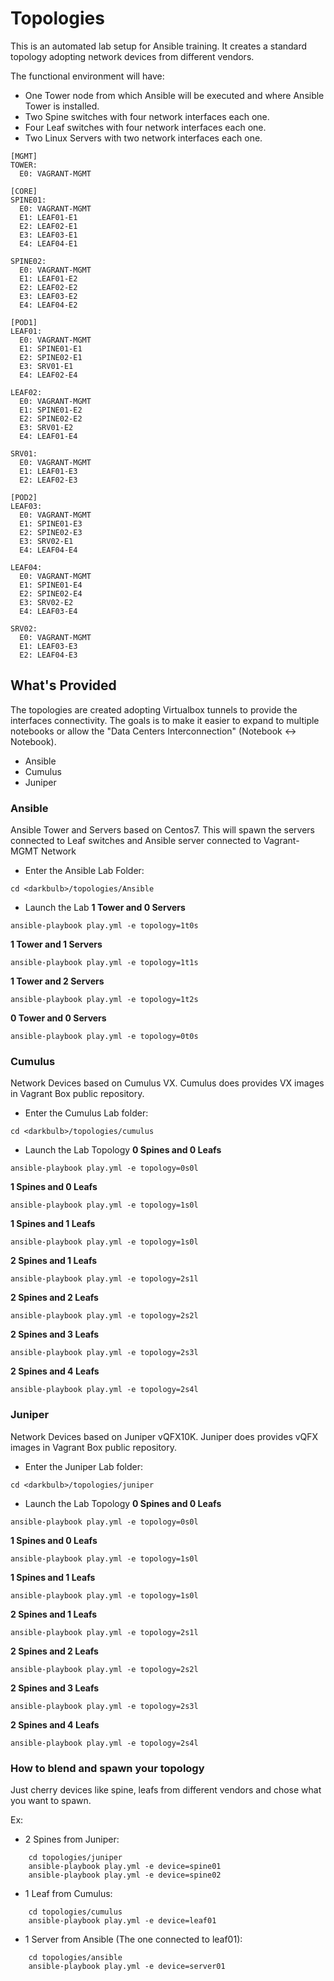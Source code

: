 Topologies
================================

This is an automated lab setup for Ansible training. It creates a standard topology adopting network devices from different vendors.

The functional environment will have:

* One Tower node from which Ansible will be executed and where Ansible Tower is installed.
* Two Spine switches with four network interfaces each one.
* Four Leaf switches with four network interfaces each one.
* Two Linux Servers with two network interfaces each one.

```
[MGMT]
TOWER:
  E0: VAGRANT-MGMT

[CORE]
SPINE01:
  E0: VAGRANT-MGMT
  E1: LEAF01-E1
  E2: LEAF02-E1
  E3: LEAF03-E1
  E4: LEAF04-E1

SPINE02:
  E0: VAGRANT-MGMT
  E1: LEAF01-E2
  E2: LEAF02-E2
  E3: LEAF03-E2
  E4: LEAF04-E2

[POD1]
LEAF01:
  E0: VAGRANT-MGMT
  E1: SPINE01-E1
  E2: SPINE02-E1
  E3: SRV01-E1
  E4: LEAF02-E4

LEAF02:
  E0: VAGRANT-MGMT
  E1: SPINE01-E2
  E2: SPINE02-E2
  E3: SRV01-E2
  E4: LEAF01-E4

SRV01:
  E0: VAGRANT-MGMT
  E1: LEAF01-E3
  E2: LEAF02-E3

[POD2]
LEAF03:
  E0: VAGRANT-MGMT
  E1: SPINE01-E3
  E2: SPINE02-E3
  E3: SRV02-E1
  E4: LEAF04-E4

LEAF04:
  E0: VAGRANT-MGMT
  E1: SPINE01-E4
  E2: SPINE02-E4
  E3: SRV02-E2
  E4: LEAF03-E4

SRV02:
  E0: VAGRANT-MGMT
  E1: LEAF03-E3
  E2: LEAF04-E3

```

## What's Provided

The topologies are created adopting Virtualbox tunnels to provide the interfaces connectivity.
The goals is to make it easier to expand to multiple notebooks or allow the "Data Centers Interconnection" (Notebook <-> Notebook).

* Ansible
* Cumulus
* Juniper

### Ansible

Ansible Tower and Servers based on Centos7.
This will spawn the servers connected to Leaf switches and Ansible server connected to Vagrant-MGMT Network

* Enter the Ansible Lab Folder:
```
cd <darkbulb>/topologies/Ansible
```

* Launch the Lab
**1 Tower and 0 Servers**
```
ansible-playbook play.yml -e topology=1t0s
```
**1 Tower and 1 Servers**
```
ansible-playbook play.yml -e topology=1t1s
```
**1 Tower and 2 Servers**
```
ansible-playbook play.yml -e topology=1t2s
```
**0 Tower and 0 Servers**
```
ansible-playbook play.yml -e topology=0t0s
```

### Cumulus

Network Devices based on Cumulus VX.
Cumulus does provides VX images in Vagrant Box public repository.

* Enter the Cumulus Lab folder:
```
cd <darkbulb>/topologies/cumulus
```

* Launch the Lab Topology
**0 Spines and 0 Leafs**
```
ansible-playbook play.yml -e topology=0s0l
```
**1 Spines and 0 Leafs**
```
ansible-playbook play.yml -e topology=1s0l
```
**1 Spines and 1 Leafs**
```
ansible-playbook play.yml -e topology=1s0l
```
**2 Spines and 1 Leafs**
```
ansible-playbook play.yml -e topology=2s1l
```
**2 Spines and 2 Leafs**
```
ansible-playbook play.yml -e topology=2s2l
```
**2 Spines and 3 Leafs**
```
ansible-playbook play.yml -e topology=2s3l
```
**2 Spines and 4 Leafs**
```
ansible-playbook play.yml -e topology=2s4l
```

### Juniper
Network Devices based on Juniper vQFX10K.
Juniper does provides vQFX images in Vagrant Box public repository.

* Enter the Juniper Lab folder:
```
cd <darkbulb>/topologies/juniper
```

* Launch the Lab Topology
**0 Spines and 0 Leafs**
```
ansible-playbook play.yml -e topology=0s0l
```
**1 Spines and 0 Leafs**
```
ansible-playbook play.yml -e topology=1s0l
```
**1 Spines and 1 Leafs**
```
ansible-playbook play.yml -e topology=1s0l
```
**2 Spines and 1 Leafs**
```
ansible-playbook play.yml -e topology=2s1l
```
**2 Spines and 2 Leafs**
```
ansible-playbook play.yml -e topology=2s2l
```
**2 Spines and 3 Leafs**
```
ansible-playbook play.yml -e topology=2s3l
```
**2 Spines and 4 Leafs**
```
ansible-playbook play.yml -e topology=2s4l
```

### How to blend and spawn your topology

Just cherry devices like spine, leafs from different vendors and chose what you want to spawn.

Ex:
* 2 Spines from Juniper:
```
    cd topologies/juniper
    ansible-playbook play.yml -e device=spine01
    ansible-playbook play.yml -e device=spine02
```
* 1 Leaf from Cumulus:
```
    cd topologies/cumulus
    ansible-playbook play.yml -e device=leaf01
```
* 1 Server from Ansible (The one connected to leaf01):
```
    cd topologies/ansible
    ansible-playbook play.yml -e device=server01
```
